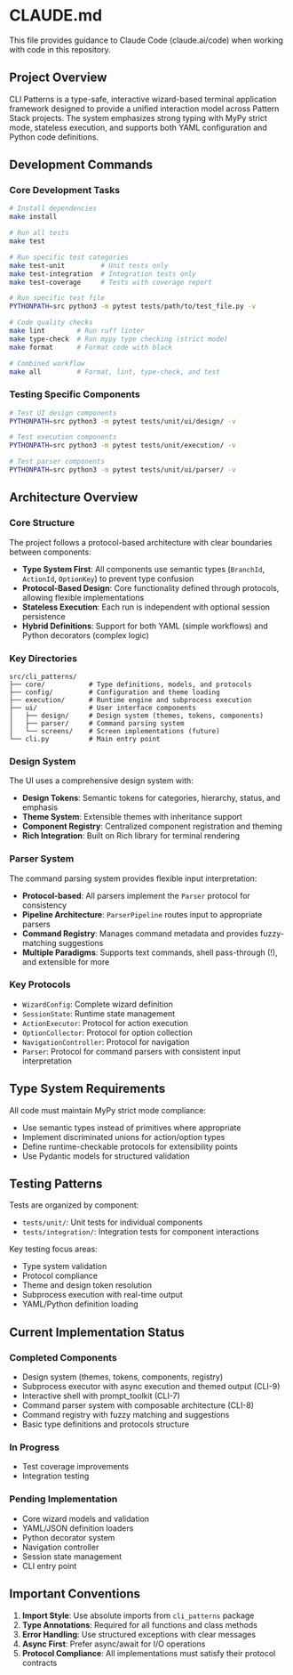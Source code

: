 # CLAUDE.md

This file provides guidance to Claude Code (claude.ai/code) when working with code in this repository.

## Project Overview

CLI Patterns is a type-safe, interactive wizard-based terminal application framework designed to provide a unified interaction model across Pattern Stack projects. The system emphasizes strong typing with MyPy strict mode, stateless execution, and supports both YAML configuration and Python code definitions.

## Development Commands

### Core Development Tasks
```bash
# Install dependencies
make install

# Run all tests
make test

# Run specific test categories
make test-unit         # Unit tests only
make test-integration  # Integration tests only
make test-coverage     # Tests with coverage report

# Run specific test file
PYTHONPATH=src python3 -m pytest tests/path/to/test_file.py -v

# Code quality checks
make lint        # Run ruff linter
make type-check  # Run mypy type checking (strict mode)
make format      # Format code with black

# Combined workflow
make all         # Format, lint, type-check, and test
```

### Testing Specific Components
```bash
# Test UI design components
PYTHONPATH=src python3 -m pytest tests/unit/ui/design/ -v

# Test execution components
PYTHONPATH=src python3 -m pytest tests/unit/execution/ -v

# Test parser components
PYTHONPATH=src python3 -m pytest tests/unit/ui/parser/ -v
```

## Architecture Overview

### Core Structure
The project follows a protocol-based architecture with clear boundaries between components:

- **Type System First**: All components use semantic types (`BranchId`, `ActionId`, `OptionKey`) to prevent type confusion
- **Protocol-Based Design**: Core functionality defined through protocols, allowing flexible implementations
- **Stateless Execution**: Each run is independent with optional session persistence
- **Hybrid Definitions**: Support for both YAML (simple workflows) and Python decorators (complex logic)

### Key Directories
```
src/cli_patterns/
├── core/           # Type definitions, models, and protocols
├── config/         # Configuration and theme loading
├── execution/      # Runtime engine and subprocess execution
├── ui/             # User interface components
│   ├── design/     # Design system (themes, tokens, components)
│   ├── parser/     # Command parsing system
│   └── screens/    # Screen implementations (future)
└── cli.py          # Main entry point
```

### Design System
The UI uses a comprehensive design system with:
- **Design Tokens**: Semantic tokens for categories, hierarchy, status, and emphasis
- **Theme System**: Extensible themes with inheritance support
- **Component Registry**: Centralized component registration and theming
- **Rich Integration**: Built on Rich library for terminal rendering

### Parser System
The command parsing system provides flexible input interpretation:
- **Protocol-based**: All parsers implement the `Parser` protocol for consistency
- **Pipeline Architecture**: `ParserPipeline` routes input to appropriate parsers
- **Command Registry**: Manages command metadata and provides fuzzy-matching suggestions
- **Multiple Paradigms**: Supports text commands, shell pass-through (!), and extensible for more

### Key Protocols
- `WizardConfig`: Complete wizard definition
- `SessionState`: Runtime state management
- `ActionExecutor`: Protocol for action execution
- `OptionCollector`: Protocol for option collection
- `NavigationController`: Protocol for navigation
- `Parser`: Protocol for command parsers with consistent input interpretation

## Type System Requirements

All code must maintain MyPy strict mode compliance:
- Use semantic types instead of primitives where appropriate
- Implement discriminated unions for action/option types
- Define runtime-checkable protocols for extensibility points
- Use Pydantic models for structured validation

## Testing Patterns

Tests are organized by component:
- `tests/unit/`: Unit tests for individual components
- `tests/integration/`: Integration tests for component interactions

Key testing focus areas:
- Type system validation
- Protocol compliance
- Theme and design token resolution
- Subprocess execution with real-time output
- YAML/Python definition loading

## Current Implementation Status

### Completed Components
- Design system (themes, tokens, components, registry)
- Subprocess executor with async execution and themed output (CLI-9)
- Interactive shell with prompt_toolkit (CLI-7)
- Command parser system with composable architecture (CLI-8)
- Command registry with fuzzy matching and suggestions
- Basic type definitions and protocols structure

### In Progress
- Test coverage improvements
- Integration testing

### Pending Implementation
- Core wizard models and validation
- YAML/JSON definition loaders
- Python decorator system
- Navigation controller
- Session state management
- CLI entry point

## Important Conventions

1. **Import Style**: Use absolute imports from `cli_patterns` package
2. **Type Annotations**: Required for all functions and class methods
3. **Error Handling**: Use structured exceptions with clear messages
4. **Async First**: Prefer async/await for I/O operations
5. **Protocol Compliance**: All implementations must satisfy their protocol contracts